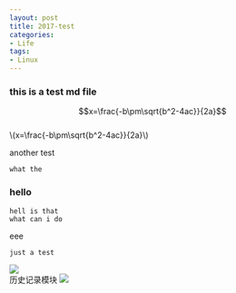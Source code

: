 ```yaml
---
layout: post  
title: 2017-test  
categories: 
- Life
tags:
- Linux
---
```


### this is a test md file
$$x=\frac{-b\pm\sqrt{b^2-4ac}}{2a}$$   
\\(x=\frac{-b\pm\sqrt{b^2-4ac}}{2a}\\)   

another test  
```  
what the 
```
### hello
```
hell is that
what can i do
```
eee  
```
just a test
```

![](http://ww4.sinaimg.cn/mw690/bf0e799bjw1fbg57jd3k7j20d40e40u3.jpg)  
历史记录模块
![](http://ww3.sinaimg.cn/mw690/bf0e799bjw1fbg5kes584j20lb0g5aec.jpg)
